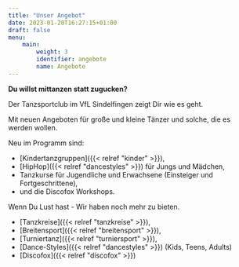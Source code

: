 ```yaml
---
title: "Unser Angebot"
date: 2023-01-20T16:27:15+01:00
draft: false
menu:
    main:
        weight: 3
        identifier: angebote
        name: Angebote
---
```


**Du willst mittanzen statt zugucken?**

Der Tanzsportclub im VfL Sindelfingen zeigt Dir wie es geht.

Mit neuen Angeboten für große und kleine Tänzer und solche, die es werden wollen.

Neu im Programm sind:

-   [Kindertanzgruppen]({{< relref "kinder" >}}),
-   [HipHop]({{< relref "dancestyles" >}}) für Jungs und Mädchen,
-   Tanzkurse für Jugendliche und Erwachsene (Einsteiger und Fortgeschrittene),
-   und die Discofox Workshops.

Wenn Du Lust hast - Wir haben noch mehr zu bieten.

-   [Tanzkreise]({{< relref "tanzkreise" >}}),
-   [Breitensport]({{< relref "breitensport" >}}),
-   [Turniertanz]({{< relref "turniersport" >}}),
-   [Dance-Styles]({{< relref "dancestyles" >}}) (Kids, Teens, Adults)
-   [Discofox]({{< relref "discofox" >}})
